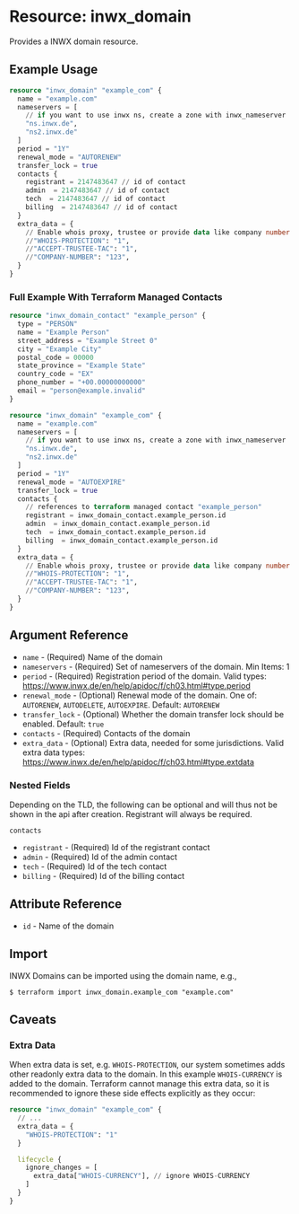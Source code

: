 # Resource: inwx_domain

Provides a INWX domain resource.

## Example Usage

```terraform
resource "inwx_domain" "example_com" {
  name = "example.com"
  nameservers = [
    // if you want to use inwx ns, create a zone with inwx_nameserver
    "ns.inwx.de",
    "ns2.inwx.de"
  ]
  period = "1Y"
  renewal_mode = "AUTORENEW"
  transfer_lock = true
  contacts {
    registrant = 2147483647 // id of contact
    admin  = 2147483647 // id of contact
    tech  = 2147483647 // id of contact
    billing  = 2147483647 // id of contact
  }
  extra_data = {
    // Enable whois proxy, trustee or provide data like company number if needed
    //"WHOIS-PROTECTION": "1",
    //"ACCEPT-TRUSTEE-TAC": "1",
    //"COMPANY-NUMBER": "123",
  }
}
```

### Full Example With Terraform Managed Contacts

```terraform
resource "inwx_domain_contact" "example_person" {
  type = "PERSON"
  name = "Example Person"
  street_address = "Example Street 0"
  city = "Example City"
  postal_code = 00000
  state_province = "Example State"
  country_code = "EX"
  phone_number = "+00.00000000000"
  email = "person@example.invalid"
}

resource "inwx_domain" "example_com" {
  name = "example.com"
  nameservers = [
    // if you want to use inwx ns, create a zone with inwx_nameserver
    "ns.inwx.de",
    "ns2.inwx.de"
  ]
  period = "1Y"
  renewal_mode = "AUTOEXPIRE"
  transfer_lock = true
  contacts {
    // references to terraform managed contact "example_person"
    registrant = inwx_domain_contact.example_person.id
    admin  = inwx_domain_contact.example_person.id
    tech  = inwx_domain_contact.example_person.id
    billing  = inwx_domain_contact.example_person.id
  }
  extra_data = {
    // Enable whois proxy, trustee or provide data like company number if needed
    //"WHOIS-PROTECTION": "1",
    //"ACCEPT-TRUSTEE-TAC": "1",
    //"COMPANY-NUMBER": "123",
  }
}
```

## Argument Reference

* `name` - (Required) Name of the domain
* `nameservers` - (Required) Set of nameservers of the domain. Min Items: 1
* `period` - (Required) Registration period of the domain. Valid types: https://www.inwx.de/en/help/apidoc/f/ch03.html#type.period
* `renewal_mode` - (Optional) Renewal mode of the domain. One of: `AUTORENEW`, `AUTODELETE`, `AUTOEXPIRE`. Default: `AUTORENEW`
* `transfer_lock` - (Optional) Whether the domain transfer lock should be enabled. Default: `true`
* `contacts` - (Required) Contacts of the domain
* `extra_data` - (Optional) Extra data, needed for some jurisdictions. Valid extra data types: https://www.inwx.de/en/help/apidoc/f/ch03.html#type.extdata

### Nested Fields

Depending on the TLD, the following can be optional and will thus not be shown in the api after creation.
Registrant will always be required.

`contacts`
* `registrant` - (Required) Id of the registrant contact
* `admin` - (Required) Id of the admin contact
* `tech` - (Required) Id of the tech contact
* `billing` - (Required) Id of the billing contact

## Attribute Reference

* `id` - Name of the domain

## Import

INWX Domains can be imported using the domain name, e.g.,

```
$ terraform import inwx_domain.example_com "example.com"
```

## Caveats

### Extra Data

When extra data is set, e.g. `WHOIS-PROTECTION`, our system sometimes adds other readonly extra data to the domain.
In this example `WHOIS-CURRENCY` is added to the domain. Terraform cannot manage this extra data, so it is recommended
to ignore these side effects explicitly as they occur:

```terraform
resource "inwx_domain" "example_com" {
  // ...
  extra_data = {
    "WHOIS-PROTECTION": "1"
  }

  lifecycle {
    ignore_changes = [
      extra_data["WHOIS-CURRENCY"], // ignore WHOIS-CURRENCY
    ]
  }
}
```
